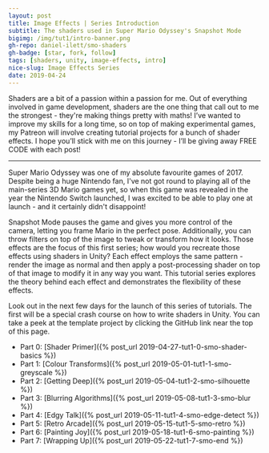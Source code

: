 ```yaml
---
layout: post
title: Image Effects | Series Introduction
subtitle: The shaders used in Super Mario Odyssey's Snapshot Mode
bigimg: /img/tut1/intro-banner.png
gh-repo: daniel-ilett/smo-shaders
gh-badge: [star, fork, follow]
tags: [shaders, unity, image-effects, intro]
nice-slug: Image Effects Series
date: 2019-04-24
---
```


Shaders are a bit of a passion within a passion for me. Out of everything involved in game development, shaders are the one thing that call out to me the strongest - they're making things pretty with maths! I’ve wanted to improve my skills for a long time, so on top of making experimental games, my Patreon will involve creating tutorial projects for a bunch of shader effects. I hope you’ll stick with me on this journey - I’ll be giving away FREE CODE with each post!

<hr/>

Super Mario Odyssey was one of my absolute favourite games of 2017. Despite being a huge Nintendo fan, I've not got round to playing all of the main-series 3D Mario games yet, so when this game was revealed in the year the Nintendo Switch launched, I was excited to be able to play one at launch - and it certainly didn't disappoint!

Snapshot Mode pauses the game and gives you more control of the camera, letting you frame Mario in the perfect pose. Additionally, you can throw filters on top of the image to tweak or transform how it looks. Those effects are the focus of this first series; how would you recreate those effects using shaders in Unity? Each effect employs the same pattern - render the image as normal and then apply a post-processing shader on top of that image to modify it in any way you want. This tutorial series explores the theory behind each effect and demonstrates the flexibility of these effects.

Look out in the next few days for the launch of this series of tutorials. The first will be a special crash course on how to write shaders in Unity. You can take a peek at the template project by clicking the GitHub link near the top of this page.

- Part 0: [Shader Primer]({% post_url 2019-04-27-tut1-0-smo-shader-basics %})
- Part 1: [Colour Transforms]({% post_url 2019-05-01-tut1-1-smo-greyscale %})
- Part 2: [Getting Deep]({% post_url 2019-05-04-tut1-2-smo-silhouette %})
- Part 3: [Blurring Algorithms]({% post_url 2019-05-08-tut1-3-smo-blur %})
- Part 4: [Edgy Talk]({% post_url 2019-05-11-tut1-4-smo-edge-detect %})
- Part 5: [Retro Arcade]({% post_url 2019-05-15-tut1-5-smo-retro %})
- Part 6: [Painting Joy]({% post_url 2019-05-18-tut1-6-smo-painting %})
- Part 7: [Wrapping Up]({% post_url 2019-05-22-tut1-7-smo-end %})
